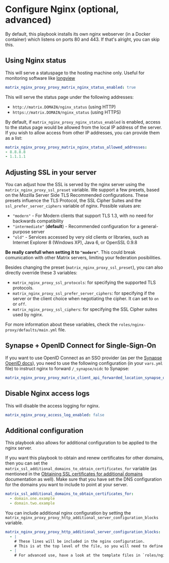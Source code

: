 # Configure Nginx (optional, advanced)

By default, this playbook installs its own nginx webserver (in a Docker container) which listens on ports 80 and 443.
If that's alright, you can skip this.


## Using Nginx status

This will serve a statuspage to the hosting machine only. Useful for monitoring software like [longview](https://www.linode.com/docs/platform/longview/longview-app-for-nginx/)

```yaml
matrix_nginx_proxy_proxy_matrix_nginx_status_enabled: true
```

This will serve the status page under the following addresses:
- `http://matrix.DOMAIN/nginx_status` (using HTTP)
- `https://matrix.DOMAIN/nginx_status` (using HTTPS)

By default, if ```matrix_nginx_proxy_nginx_status_enabled``` is enabled, access to the status page would be allowed from the local IP address of the server. If you wish to allow access from other IP addresses, you can provide them as a list:

```yaml
matrix_nginx_proxy_proxy_matrix_nginx_status_allowed_addresses:
- 8.8.8.8
- 1.1.1.1
```

## Adjusting SSL in your server

You can adjust how the SSL is served by the nginx server using the `matrix_nginx_proxy_ssl_preset` variable. We support a few presets, based on the Mozilla Server Side TLS
Recommended configurations. These presets influence the TLS Protocol, the SSL Cipher Suites and the `ssl_prefer_server_ciphers` variable of nginx.
Possible values are:

- `"modern"` - For Modern clients that support TLS 1.3, with no need for backwards compatibility
- `"intermediate"` (**default**) - Recommended configuration for a general-purpose server
- `"old"` - Services accessed by very old clients or libraries, such as Internet Explorer 8 (Windows XP), Java 6, or OpenSSL 0.9.8

**Be really carefull when setting it to `"modern"`**. This could break comunication with other Matrix servers, limiting your federation posibilities.

Besides changing the preset (`matrix_nginx_proxy_ssl_preset`), you can also directly override these 3 variables:

- `matrix_nginx_proxy_ssl_protocols`: for specifying the supported TLS protocols.
- `matrix_nginx_proxy_ssl_prefer_server_ciphers`: for specifying if the server or the client choice when negotiating the cipher. It can set to `on` or `off`.
- `matrix_nginx_proxy_ssl_ciphers`: for specifying the SSL Cipher suites used by nginx.

For more information about these variables, check the `roles/nginx-proxy/defaults/main.yml` file.

## Synapse + OpenID Connect for Single-Sign-On

If you want to use OpenID Connect as an SSO provider (as per the [Synapse OpenID docs](https://github.com/matrix-org/synapse/blob/develop/docs/openid.md)), you need to use the following configuration (in your `vars.yml` file) to instruct nginx to forward `/_synapse/oidc` to Synapse:

```yaml
matrix_nginx_proxy_proxy_matrix_client_api_forwarded_location_synapse_oidc_api_enabled: true
```

## Disable Nginx access logs

This will disable the access logging for nginx.

```yaml
matrix_nginx_proxy_access_log_enabled: false
```

## Additional configuration

This playbook also allows for additional configuration to be applied to the nginx server.

If you want this playbook to obtain and renew certificates for other domains, then you can set the `matrix_ssl_additional_domains_to_obtain_certificates_for` variable (as mentioned in the [Obtaining SSL certificates for additional domains](configuring-playbook-ssl-certificates.md#obtaining-ssl-certificates-for-additional-domains) documentation as well). Make sure that you have set the DNS configuration for the domains you want to include to point at your server.

```yaml
matrix_ssl_additional_domains_to_obtain_certificates_for:
  - domain.one.example
  - domain.two.example
```

You can include additional nginx configuration by setting the `matrix_nginx_proxy_proxy_http_additional_server_configuration_blocks` variable.

```yaml
matrix_nginx_proxy_proxy_http_additional_server_configuration_blocks:
  - |
    # These lines will be included in the nginx configuration.
    # This is at the top level of the file, so you will need to define all of the `server { ... }` blocks.
  - |
    # For advanced use, have a look at the template files in `roles/nginx-proxy/templates/nginx/conf.d`
```
